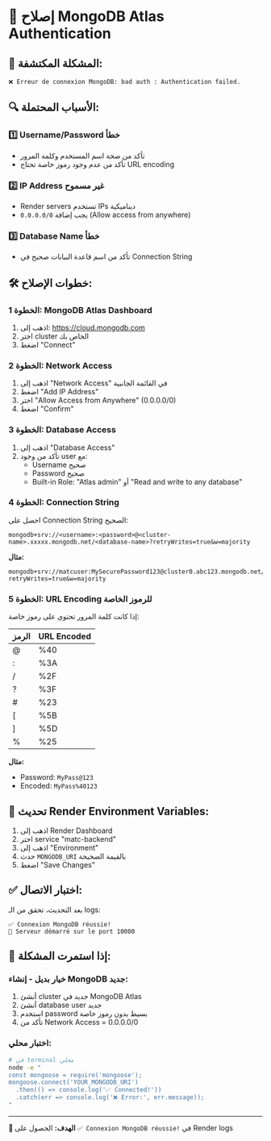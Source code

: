# 🔧 إصلاح MongoDB Atlas Authentication

## 🚨 المشكلة المكتشفة:
```
❌ Erreur de connexion MongoDB: bad auth : Authentication failed.
```

## 🔍 الأسباب المحتملة:

### 1️⃣ **Username/Password خطأ**
- تأكد من صحة اسم المستخدم وكلمة المرور
- تأكد من عدم وجود رموز خاصة تحتاج URL encoding

### 2️⃣ **IP Address غير مسموح**
- Render servers تستخدم IPs ديناميكية
- يجب إضافة `0.0.0.0/0` (Allow access from anywhere)

### 3️⃣ **Database Name خطأ**
- تأكد من اسم قاعدة البيانات صحيح في Connection String

## 🛠️ **خطوات الإصلاح:**

### **الخطوة 1: MongoDB Atlas Dashboard**
1. اذهب إلى: https://cloud.mongodb.com
2. اختر cluster الخاص بك
3. اضغط "Connect"

### **الخطوة 2: Network Access**
1. اذهب إلى "Network Access" في القائمة الجانبية
2. اضغط "Add IP Address"
3. اختر "Allow Access from Anywhere" (0.0.0.0/0)
4. اضغط "Confirm"

### **الخطوة 3: Database Access**
1. اذهب إلى "Database Access"
2. تأكد من وجود user مع:
   - Username صحيح
   - Password صحيح
   - Built-in Role: "Atlas admin" أو "Read and write to any database"

### **الخطوة 4: Connection String**
احصل على Connection String الصحيح:

```
mongodb+srv://<username>:<password>@<cluster-name>.xxxxx.mongodb.net/<database-name>?retryWrites=true&w=majority
```

**مثال:**
```
mongodb+srv://matcuser:MySecurePassword123@cluster0.abc123.mongodb.net/matc?retryWrites=true&w=majority
```

### **الخطوة 5: URL Encoding للرموز الخاصة**
إذا كانت كلمة المرور تحتوي على رموز خاصة:

| الرمز | URL Encoded |
|-------|-------------|
| @     | %40         |
| :     | %3A         |
| /     | %2F         |
| ?     | %3F         |
| #     | %23         |
| [     | %5B         |
| ]     | %5D         |
| %     | %25         |

**مثال:**
- Password: `MyPass@123`
- Encoded: `MyPass%40123`

## 🔧 **تحديث Render Environment Variables:**

1. اذهب إلى Render Dashboard
2. اختر service "matc-backend"
3. اذهب إلى "Environment"
4. حدث `MONGODB_URI` بالقيمة الصحيحة
5. اضغط "Save Changes"

## ✅ **اختبار الاتصال:**

بعد التحديث، تحقق من الـ logs:
```
✅ Connexion MongoDB réussie!
🚀 Serveur démarré sur le port 10000
```

## 🚨 **إذا استمرت المشكلة:**

### **خيار بديل - إنشاء MongoDB جديد:**
1. أنشئ cluster جديد في MongoDB Atlas
2. أنشئ database user جديد
3. استخدم password بسيط بدون رموز خاصة
4. تأكد من Network Access = 0.0.0.0/0

### **اختبار محلي:**
```bash
# في terminal محلي
node -e "
const mongoose = require('mongoose');
mongoose.connect('YOUR_MONGODB_URI')
  .then(() => console.log('✅ Connected!'))
  .catch(err => console.log('❌ Error:', err.message));
"
```

---

**🎯 الهدف:** الحصول على `✅ Connexion MongoDB réussie!` في Render logs

